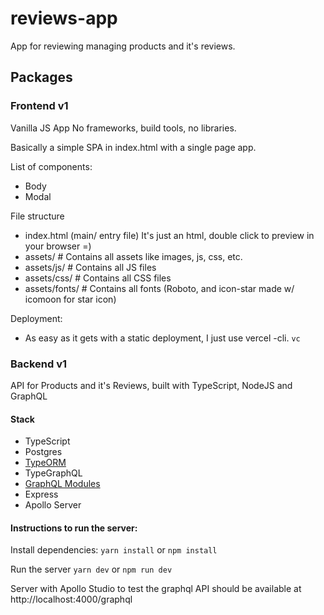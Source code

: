 # reviews-app

App for reviewing managing products and it's reviews.

## Packages

### Frontend v1

Vanilla JS App
No frameworks, build tools, no libraries.

Basically a simple SPA in index.html with a single page app.

List of components:
- Body
- Modal

File structure

- index.html (main/ entry file) It's just an html, double click to preview in your browser =)
- assets/ # Contains all assets like images, js, css, etc.
- assets/js/ # Contains all JS files
- assets/css/ # Contains all CSS files
- assets/fonts/ # Contains all fonts (Roboto, and icon-star made w/ icomoon for star icon)

Deployment:

- As easy as it gets with a static deployment, I just use vercel -cli.
  `vc`

### Backend v1

API for Products and it's Reviews, built with TypeScript, NodeJS and GraphQL

#### Stack

- TypeScript
- Postgres
- [TypeORM](https://typeorm.io/)
- TypeGraphQL
- [GraphQL Modules](https://www.graphql-modules.com/docs)
- Express
- Apollo Server

#### Instructions to run the server:

Install dependencies:
`yarn install` or `npm install`

Run the server
`yarn dev` or `npm run dev`

Server with Apollo Studio to test the graphql API should be available at http://localhost:4000/graphql
